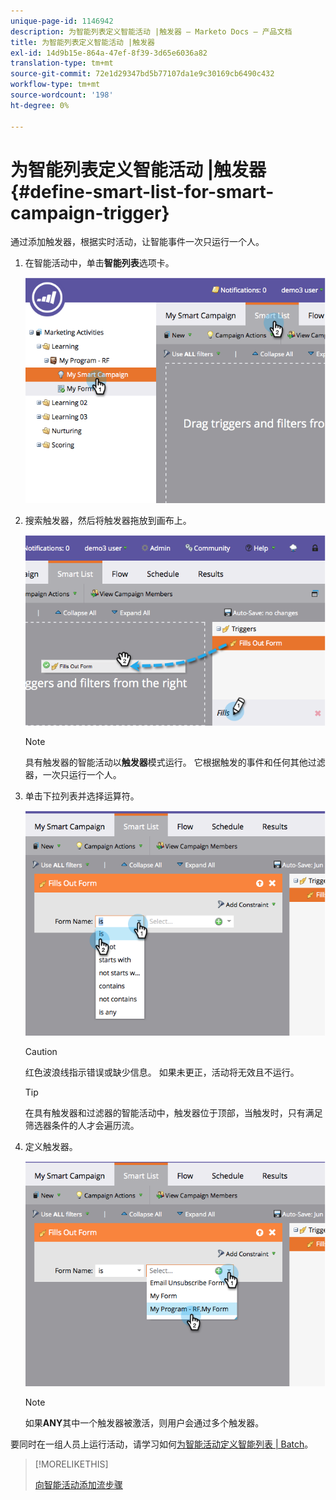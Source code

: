 ```yaml
---
unique-page-id: 1146942
description: 为智能列表定义智能活动 |触发器 — Marketo Docs — 产品文档
title: 为智能列表定义智能活动 |触发器
exl-id: 14d9b15e-864a-47ef-8f39-3d65e6036a82
translation-type: tm+mt
source-git-commit: 72e1d29347bd5b77107da1e9c30169cb6490c432
workflow-type: tm+mt
source-wordcount: '198'
ht-degree: 0%

---
```


# 为智能列表定义智能活动 |触发器{#define-smart-list-for-smart-campaign-trigger}

通过添加触发器，根据实时活动，让智能事件一次只运行一个人。

1. 在智能活动中，单击&#x200B;**智能列表**&#x200B;选项卡。

   ![](assets/image2014-9-19-16-3a22-3a55.png)

1. 搜索触发器，然后将触发器拖放到画布上。

   ![](assets/image2014-9-19-16-3a23-3a24.png)

   >[!NOTE]
   >
   >具有触发器的智能活动以&#x200B;**触发器**&#x200B;模式运行。 它根据触发的事件和任何其他过滤器，一次只运行一个人。

1. 单击下拉列表并选择运算符。

   ![](assets/image2014-9-19-16-3a23-3a29.png)

   >[!CAUTION]
   >
   >红色波浪线指示错误或缺少信息。 如果未更正，活动将无效且不运行。

   >[!TIP]
   >
   >在具有触发器和过滤器的智能活动中，触发器位于顶部，当触发时，只有满足筛选器条件的人才会遍历流。

1. 定义触发器。

   ![](assets/image2014-9-19-16-3a24-3a36.png)

   >[!NOTE]
   >
   >如果&#x200B;**ANY**&#x200B;其中一个触发器被激活，则用户会通过多个触发器。

要同时在一组人员上运行活动，请学习如何[为智能活动定义智能列表 | Batch](/help/marketo/product-docs/core-marketo-concepts/smart-campaigns/creating-a-smart-campaign/define-smart-list-for-smart-campaign-batch.md)。

>[!MORELIKETHIS]
>
>[向智能活动添加流步骤](/help/marketo/product-docs/core-marketo-concepts/smart-campaigns/flow-actions/add-a-flow-step-to-a-smart-campaign.md)
